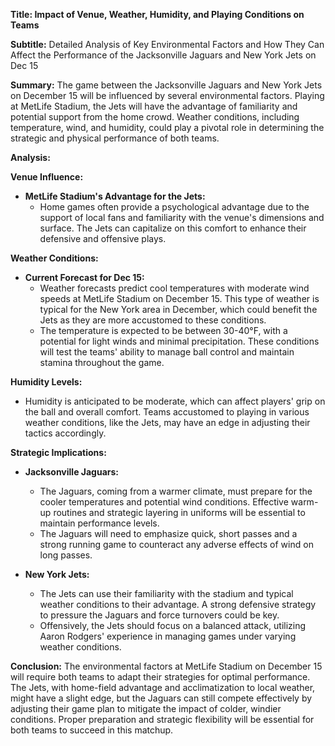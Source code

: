 **Title: Impact of Venue, Weather, Humidity, and Playing Conditions on Teams**

**Subtitle:** Detailed Analysis of Key Environmental Factors and How They Can Affect the Performance of the Jacksonville Jaguars and New York Jets on Dec 15

**Summary:**
The game between the Jacksonville Jaguars and New York Jets on December 15 will be influenced by several environmental factors. Playing at MetLife Stadium, the Jets will have the advantage of familiarity and potential support from the home crowd. Weather conditions, including temperature, wind, and humidity, could play a pivotal role in determining the strategic and physical performance of both teams.

**Analysis:**

**Venue Influence:**
- **MetLife Stadium's Advantage for the Jets:**
  - Home games often provide a psychological advantage due to the support of local fans and familiarity with the venue's dimensions and surface. The Jets can capitalize on this comfort to enhance their defensive and offensive plays.

**Weather Conditions:**
- **Current Forecast for Dec 15:**
  - Weather forecasts predict cool temperatures with moderate wind speeds at MetLife Stadium on December 15. This type of weather is typical for the New York area in December, which could benefit the Jets as they are more accustomed to these conditions.
  - The temperature is expected to be between 30-40°F, with a potential for light winds and minimal precipitation. These conditions will test the teams' ability to manage ball control and maintain stamina throughout the game.

**Humidity Levels:**
- Humidity is anticipated to be moderate, which can affect players' grip on the ball and overall comfort. Teams accustomed to playing in various weather conditions, like the Jets, may have an edge in adjusting their tactics accordingly.

**Strategic Implications:**
- **Jacksonville Jaguars:**
  - The Jaguars, coming from a warmer climate, must prepare for the cooler temperatures and potential wind conditions. Effective warm-up routines and strategic layering in uniforms will be essential to maintain performance levels.
  - The Jaguars will need to emphasize quick, short passes and a strong running game to counteract any adverse effects of wind on long passes.

- **New York Jets:**
  - The Jets can use their familiarity with the stadium and typical weather conditions to their advantage. A strong defensive strategy to pressure the Jaguars and force turnovers could be key.
  - Offensively, the Jets should focus on a balanced attack, utilizing Aaron Rodgers' experience in managing games under varying weather conditions.

**Conclusion:**
The environmental factors at MetLife Stadium on December 15 will require both teams to adapt their strategies for optimal performance. The Jets, with home-field advantage and acclimatization to local weather, might have a slight edge, but the Jaguars can still compete effectively by adjusting their game plan to mitigate the impact of colder, windier conditions. Proper preparation and strategic flexibility will be essential for both teams to succeed in this matchup.